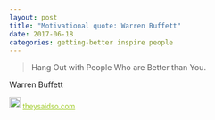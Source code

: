 ```yaml
---
layout: post
title: "Motivational quote: Warren Buffett"
date: 2017-06-18
categories: getting-better inspire people
---
```

> Hang Out with People Who are Better than You.

Warren Buffett

<span style="z-index:50;font-size:0.9em;"><img src="https://theysaidso.com/branding/theysaidso.png" height="20" width="20" alt="theysaidso.com"/><a href="https://theysaidso.com" title="Powered by quotes from theysaidso.com" style="color: #9fcc25; margin-left: 4px; vertical-align: middle;">theysaidso.com</a></span>
